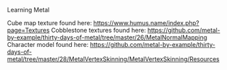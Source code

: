 Learning Metal

Cube map texture found here: https://www.humus.name/index.php?page=Textures
Cobblestone textures found here: https://github.com/metal-by-example/thirty-days-of-metal/tree/master/26/MetalNormalMapping
Character model found here: https://github.com/metal-by-example/thirty-days-of-metal/tree/master/28/MetalVertexSkinning/MetalVertexSkinning/Resources

